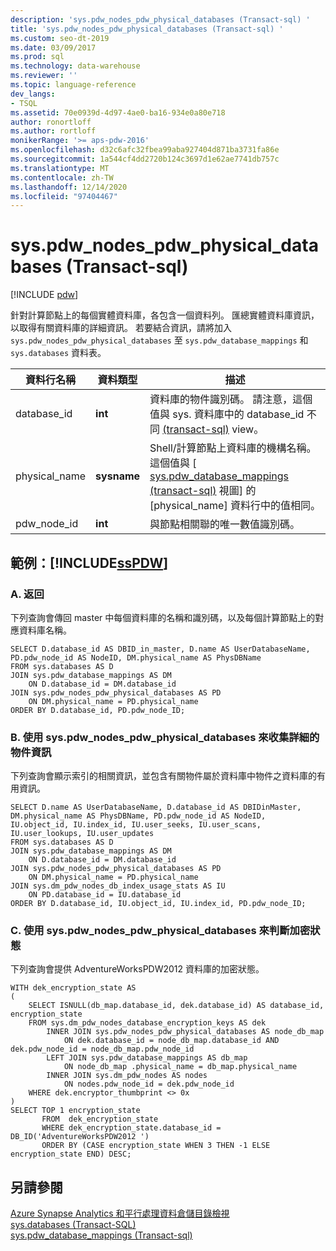 ```yaml
---
description: 'sys.pdw_nodes_pdw_physical_databases (Transact-sql) '
title: 'sys.pdw_nodes_pdw_physical_databases (Transact-sql) '
ms.custom: seo-dt-2019
ms.date: 03/09/2017
ms.prod: sql
ms.technology: data-warehouse
ms.reviewer: ''
ms.topic: language-reference
dev_langs:
- TSQL
ms.assetid: 70e0939d-4d97-4ae0-ba16-934e0a80e718
author: ronortloff
ms.author: rortloff
monikerRange: '>= aps-pdw-2016'
ms.openlocfilehash: d32c6afc32fbea99aba927404d871ba3731fa86e
ms.sourcegitcommit: 1a544cf4dd2720b124c3697d1e62ae7741db757c
ms.translationtype: MT
ms.contentlocale: zh-TW
ms.lasthandoff: 12/14/2020
ms.locfileid: "97404467"
---
```

# <a name="syspdw_nodes_pdw_physical_databases-transact-sql"></a>sys.pdw_nodes_pdw_physical_databases (Transact-sql) 
[!INCLUDE [pdw](../../includes/applies-to-version/pdw.md)]

  針對計算節點上的每個實體資料庫，各包含一個資料列。 匯總實體資料庫資訊，以取得有關資料庫的詳細資訊。 若要結合資訊，請將加入 `sys.pdw_nodes_pdw_physical_databases` 至 `sys.pdw_database_mappings` 和 `sys.databases` 資料表。  
  
|資料行名稱|資料類型|描述|  
|-----------------|---------------|-----------------|  
|database_id|**int**|資料庫的物件識別碼。 請注意，這個值與 sys. 資料庫中的 database_id 不同 [&#40;transact-sql&#41;](../../relational-databases/system-catalog-views/sys-databases-transact-sql.md) view。|  
|physical_name|**sysname**|Shell/計算節點上資料庫的機構名稱。 這個值與 [ [sys.pdw_database_mappings &#40;transact-sql&#41;](../../relational-databases/system-catalog-views/sys-pdw-database-mappings-transact-sql.md) 視圖] 的 [physical_name] 資料行中的值相同。|  
|pdw_node_id|**int**|與節點相關聯的唯一數值識別碼。|  
  
## <a name="examples-sspdw"></a>範例：[!INCLUDE[ssPDW](../../includes/sspdw-md.md)]  
  
### <a name="a-returning"></a>A. 返回  
 下列查詢會傳回 master 中每個資料庫的名稱和識別碼，以及每個計算節點上的對應資料庫名稱。  
  
```  
SELECT D.database_id AS DBID_in_master, D.name AS UserDatabaseName,   
PD.pdw_node_id AS NodeID, DM.physical_name AS PhysDBName   
FROM sys.databases AS D  
JOIN sys.pdw_database_mappings AS DM  
    ON D.database_id = DM.database_id  
JOIN sys.pdw_nodes_pdw_physical_databases AS PD  
    ON DM.physical_name = PD.physical_name  
ORDER BY D.database_id, PD.pdw_node_ID;  
```  
  
### <a name="b-using-syspdw_nodes_pdw_physical_databases-to-gather-detailed-object-information"></a>B. 使用 sys.pdw_nodes_pdw_physical_databases 來收集詳細的物件資訊  
 下列查詢會顯示索引的相關資訊，並包含有關物件屬於資料庫中物件之資料庫的有用資訊。  
  
```  
SELECT D.name AS UserDatabaseName, D.database_id AS DBIDinMaster,  
DM.physical_name AS PhysDBName, PD.pdw_node_id AS NodeID,   
IU.object_id, IU.index_id, IU.user_seeks, IU.user_scans, IU.user_lookups, IU.user_updates  
FROM sys.databases AS D  
JOIN sys.pdw_database_mappings AS DM  
    ON D.database_id = DM.database_id  
JOIN sys.pdw_nodes_pdw_physical_databases AS PD  
    ON DM.physical_name = PD.physical_name  
JOIN sys.dm_pdw_nodes_db_index_usage_stats AS IU  
    ON PD.database_id = IU.database_id  
ORDER BY D.database_id, IU.object_id, IU.index_id, PD.pdw_node_ID;  
```  
  
### <a name="c-using-syspdw_nodes_pdw_physical_databases-to-determine-the-encryption-state"></a>C. 使用 sys.pdw_nodes_pdw_physical_databases 來判斷加密狀態  
 下列查詢會提供 AdventureWorksPDW2012 資料庫的加密狀態。  
  
```  
WITH dek_encryption_state AS   
(  
    SELECT ISNULL(db_map.database_id, dek.database_id) AS database_id, encryption_state  
    FROM sys.dm_pdw_nodes_database_encryption_keys AS dek  
        INNER JOIN sys.pdw_nodes_pdw_physical_databases AS node_db_map  
            ON dek.database_id = node_db_map.database_id AND dek.pdw_node_id = node_db_map.pdw_node_id  
        LEFT JOIN sys.pdw_database_mappings AS db_map  
            ON node_db_map .physical_name = db_map.physical_name  
        INNER JOIN sys.dm_pdw_nodes AS nodes  
            ON nodes.pdw_node_id = dek.pdw_node_id  
    WHERE dek.encryptor_thumbprint <> 0x  
)  
SELECT TOP 1 encryption_state  
       FROM  dek_encryption_state  
       WHERE dek_encryption_state.database_id = DB_ID('AdventureWorksPDW2012 ')  
       ORDER BY (CASE encryption_state WHEN 3 THEN -1 ELSE encryption_state END) DESC;  
```  
  
## <a name="see-also"></a>另請參閱  
 [Azure Synapse Analytics 和平行處理資料倉儲目錄檢視](../../relational-databases/system-catalog-views/sql-data-warehouse-and-parallel-data-warehouse-catalog-views.md)   
 [sys.databases &#40;Transact-SQL&#41;](../../relational-databases/system-catalog-views/sys-databases-transact-sql.md)   
 [sys.pdw_database_mappings &#40;Transact-sql&#41;](../../relational-databases/system-catalog-views/sys-pdw-database-mappings-transact-sql.md)  
  
  

